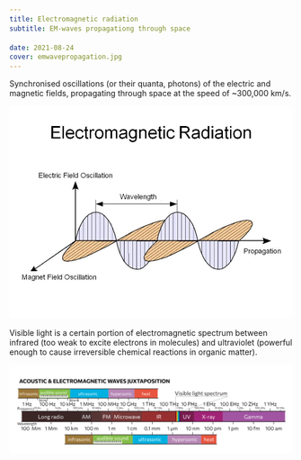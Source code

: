 ```yaml
---
title: Electromagnetic radiation
subtitle: EM-waves propagationg through space

date: 2021-08-24
cover: emwavepropagation.jpg
---
```


Synchronised oscillations (or their quanta, photons) of the electric and magnetic fields, propagating through space at the speed of ~300,000 km/s.

![](./emwavepropagation.jpg)

Visible light is a certain portion of electromagnetic spectrum between infrared (too weak to excite electrons in molecules) and ultraviolet (powerful enough to cause irreversible chemical reactions in organic matter).

<img src="./em-acoustic.svg" >

